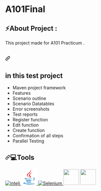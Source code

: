 # A101Final

⚡About Project :
---

<p>This project made for A101 Practicum . </p>


<h2 dir="auto"><a id="user-content-tools" class="anchor" aria-hidden="true" href="#tools"><svg class="octicon octicon-link" viewBox="0 0 16 16" version="1.1" width="16" height="16" aria-hidden="true"><path fill-rule="evenodd" d="M7.775 3.275a.75.75 0 001.06 1.06l1.25-1.25a2 2 0 112.83 2.83l-2.5 2.5a2 2 0 01-2.83 0 .75.75 0 00-1.06 1.06 3.5 3.5 0 004.95 0l2.5-2.5a3.5 3.5 0 00-4.95-4.95l-1.25 1.25zm-4.69 9.64a2 2 0 010-2.83l2.5-2.5a2 2 0 012.83 0 .75.75 0 001.06-1.06 3.5 3.5 0 00-4.95 0l-2.5 2.5a3.5 3.5 0 004.95 4.95l1.25-1.25a.75.75 0 00-1.06-1.06l-1.25 1.25a2 2 0 01-2.83 0z"></path></svg></a>




in this test project 
---
<ul>
<li> Maven project framework</li>
<li> Features</li>
<li> Scenario outline</li>
<li> Scenario Datatables</li>
<li> Error screenshots</li>
<li> Test reports</li>
<li> Register function</li>
<li> Edit function</li>
<li> Create function</li>
<li> Confirmation of all steps</li>
<li> Parallel Testing</li>
</ul>


<h2 dir="auto"><a id="user-content-tools" class="anchor" aria-hidden="true" href="#tools"><svg class="octicon octicon-link" viewBox="0 0 16 16" version="1.1" width="16" height="16" aria-hidden="true"><path fill-rule="evenodd" d="M7.775 3.275a.75.75 0 001.06 1.06l1.25-1.25a2 2 0 112.83 2.83l-2.5 2.5a2 2 0 01-2.83 0 .75.75 0 00-1.06 1.06 3.5 3.5 0 004.95 0l2.5-2.5a3.5 3.5 0 00-4.95-4.95l-1.25 1.25zm-4.69 9.64a2 2 0 010-2.83l2.5-2.5a2 2 0 012.83 0 .75.75 0 001.06-1.06 3.5 3.5 0 00-4.95 0l-2.5 2.5a3.5 3.5 0 004.95 4.95l1.25-1.25a.75.75 0 00-1.06-1.06l-1.25 1.25a2 2 0 01-2.83 0z"></path></svg></a><g-emoji class="g-emoji" alias="computer" fallback-src="https://github.githubassets.com/images/icons/emoji/unicode/1f4bb.png">💻</g-emoji>Tools</h2>

<a href="https://www.intelj.com" rel="nofollow"> <img src="https://camo.githubusercontent.com/0dc33afe07ce371abe4acacba5820cc1aacfe201909f01a2c66e75edafc19ff7/68747470733a2f2f656e637279707465642d74626e302e677374617469632e636f6d2f696d616765733f713d74626e3a414e6439476351616b2d4e385730336d4b3235736c56316c774d3830693079316f625250504a4f614c4126757371703d434155" alt="intelj" width="80" height="40" data-canonical-src="https://encrypted-tbn0.gstatic.com/images?q=tbn:ANd9GcQak-N8W03mK25slV1lwM80i0y1obRPPJOaLA&amp;usqp=CAU" style="max-width: 100%;"> </a>
<a href="https://www.java.com" rel="nofollow"> <img src="https://raw.githubusercontent.com/devicons/devicon/master/icons/java/java-original.svg" alt="java" width="50" height="50" style="max-width: 100%;"> </a>
<a href="https://www.selenium.com" rel="nofollow"> <img src="https://camo.githubusercontent.com/4b95df4d6ca7a01afc25d27159804dc5a7d0df41d8131aaf50c9f84847dfda21/68747470733a2f2f73656c656e69756d2e6465762f696d616765732f73656c656e69756d5f6c6f676f5f7371756172655f677265656e2e706e67" alt="Selenium" width="50" height="50" style="max-width: 100%;"> </a>
<a href="https://testng.org/doc/index.html"><img src="https://encrypted-tbn0.gstatic.com/images?q=tbn:ANd9GcROEf7ngmev3EeqeZSaPOKPKyCGHt1tobtGxg&usqp=CAU"
 width="50" height="50" ></a>
<a href="https://cucumber.io/"><img src="https://cdn-icons-png.flaticon.com/512/436/436569.png" width="50" height="50" ></a>
